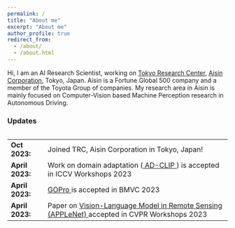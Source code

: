 ```yaml
---
permalink: /
title: "About me"
excerpt: "About me"
author_profile: true
redirect_from: 
  - /about/
  - /about.html
---
```

Hi, I am an AI Research Scientist, working on [Tokyo Research Center](https://www.aisin.com/jp/technology/rd/trc/), [Aisin Corporation](https://www.aisin.com/en), Tokyo, Japan. Aisin is a Fortune Global 500 company and a member of the Toyota Group of companies. My research area in Aisin is mainly focused on Computer-Vision based Machine Perception research in Autonomous Driving.
### Updates

<div style="height:400px;overflow:auto">
<table rules=none style="border:0 none;">
<col width="100px">
<col width="636px">
<tr><td style="border:0 none;"><b>Oct 2023:</b></td><td style="border:0 none;">Joined TRC, Aisin Corporation in Tokyo, Japan!</td></tr>
<tr><td style="border:0 none;"><b>April 2023:</b></td><td style="border:0 none;">Work on domain adaptation (<a href="https://openaccess.thecvf.com/content/ICCV2023W/OODCV/html/Singha_AD-CLIP_Adapting_Domains_in_Prompt_Space_Using_CLIP_ICCVW_2023_paper.html"> AD-CLIP </a>)  is accepted in ICCV Workshops 2023 </td></tr>
<tr><td style="border:0 none;"><b>April 2023:</b></td><td style="border:0 none;"><a href="https://papers.bmvc2023.org/0314.pdf"> GOPro </a>  is accepted in BMVC 2023 </td></tr>
<tr><td style="border:0 none;"><b>April 2023:</b></td><td style="border:0 none;">Paper on <a href="https://openaccess.thecvf.com/content/CVPR2023W/EarthVision/html/Jha_APPLeNet_Visual_Attention_Parameterized_Prompt_Learning_for_Few-Shot_Remote_Sensing_CVPRW_2023_paper.html"> Vision-Language Model in Remote Sensing (APPLeNet) </a> accepted in CVPR Workshops 2023 </td></tr>
